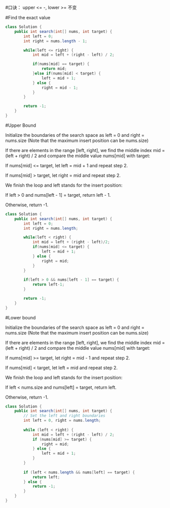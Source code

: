 #口诀： upper <= -, lower >= 不变

#Find the exact value
```java
class Solution {
    public int search(int[] nums, int target) {
        int left = 0;
        int right = nums.length - 1;

        while(left <= right) {
            int mid = left + (right - left) / 2;

            if(nums[mid] == target) {
                return mid;
            }else if(nums[mid] < target) {
                left = mid + 1;
            } else {
                right = mid - 1;
            }
        }

        return -1;
    }
}
```


#Upper Bound

<p>Initialize the boundaries of the search space as left = 0 and right = nums.size (Note that the maximum insert position can be nums.size)</p>
<p>If there are elements in the range [left, right], we find the middle index mid = (left + right) / 2 and compare the middle value nums[mid] with target:</p>
<p>If nums[mid] <= target, let left = mid + 1 and repeat step 2.</p>
<p>If nums[mid] > target, let right = mid and repeat step 2.</p>
<p>We finish the loop and left stands for the insert position:</p>
<p>If left > 0 and nums[left - 1] = target, return left - 1.</p>
<p>Otherwise, return -1.</p>

```java
class Solution {
    public int search(int[] nums, int target) {
        int left = 0;
        int right = nums.length;

        while(left < right) {
            int mid = left + (right - left)/2;
            if(nums[mid] <= target) {
                left = mid + 1;
            } else {
                right = mid;
            }
        }
        
        if(left > 0 && nums[left - 1] == target) {
            return left-1;
        }

        return -1;
    }
}
```

#Lower bound
<p>Initialize the boundaries of the search space as left = 0 and right = nums.size (Note that the maximum insert position can be nums.size)</p>
<p>If there are elements in the range [left, right], we find the middle index mid = (left + right) / 2 
and compare the middle value nums[mid] with target:</p>
<p>If nums[mid] >= target, let right = mid - 1 and repeat step 2.</p>
<p>If nums[mid] < target, let left = mid and repeat step 2.</p>
<p>We finish the loop and left stands for the insert position:</p>
<p>If left < nums.size and nums[left] = target, return left.</p>
<p>Otherwise, return -1.</p>

```java
class Solution {
    public int search(int[] nums, int target) {
        // Set the left and right boundaries
        int left = 0, right = nums.length;
        
        while (left < right) {
            int mid = left + (right - left) / 2;
            if (nums[mid] >= target) {
                right = mid;
            } else {
                left = mid + 1;
            }
        }
        
        if (left < nums.length && nums[left] == target) {
            return left;
        } else {
            return -1;
        } 
    }
}
```
